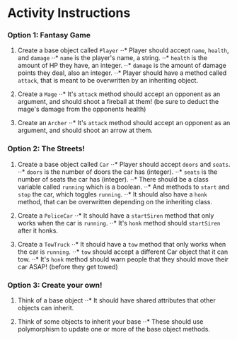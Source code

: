 # Activity Instructions
### Option 1: Fantasy Game
1. Create a base object called `Player`
⋅⋅* Player should accept `name`, `health`, and `damage`
⋅⋅* `name` is the player's name, a string.
⋅⋅* `health` is the amount of HP they have, an integer.
⋅⋅* `damage` is the amount of damage points they deal, also an integer.
⋅⋅* Player should have a method called `attack`, that is meant to be overwritten by an inheriting object. 

2. Create a `Mage`
⋅⋅* It's `attack` method should accept an opponent as an argument, and should shoot a fireball at them! (be sure to deduct the mage's damage from the opponents health)

2. Create an `Archer`
⋅⋅* It's `attack` method should accept an opponent as an argument, and should shoot an arrow at them.


### Option 2: The Streets!
1. Create a base object called ```Car```
⋅⋅* Player should accept `doors` and `seats`.
⋅⋅* `doors` is the number of doors the car has (integer).
⋅⋅* `seats` is the number of seats the car has (integer).
⋅⋅* There should be a class variable called `running` which is a boolean.
⋅⋅* And methods to `start` and `stop` the car, which toggles `running`.
⋅⋅* It should also have a `honk` method, that can be overwritten depending on the inheriting class.

2. Create a `PoliceCar`
⋅⋅* It should have a `startSiren` method that only works when the car is `running`.
⋅⋅* It's `honk` method should `startSiren` after it honks.

2. Create a `TowTruck`
⋅⋅* It should have a `tow` method that only works when the car is `running`.
⋅⋅* `tow` should accept a different Car object that it can tow.
⋅⋅* It's `honk` method should warn people that they should move their car ASAP! (before they get towed)

### Option 3: Create your own!
1. Think of a base object
⋅⋅* It should have shared attributes that other objects can inherit.

2. Think of some objects to inherit your base
⋅⋅* These should use polymorphism to update one or more of the base object methods.